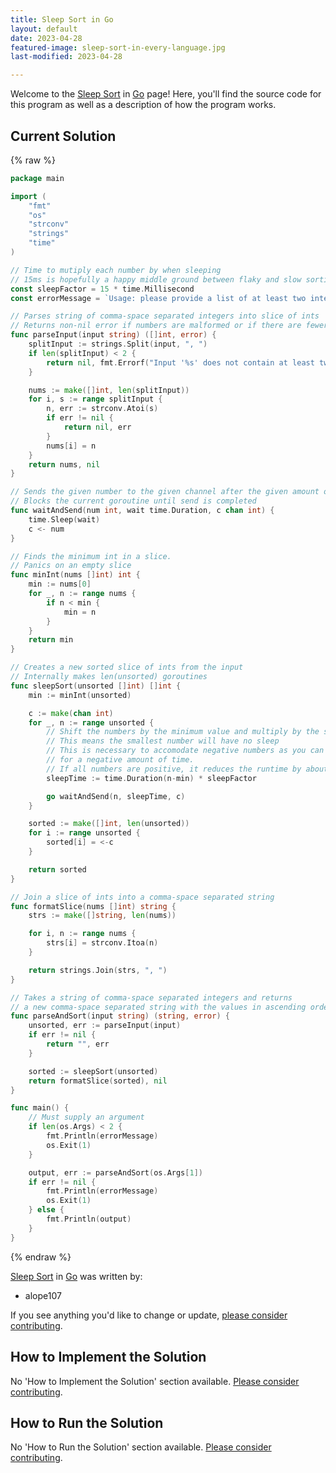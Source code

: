 ```yaml
---
title: Sleep Sort in Go
layout: default
date: 2023-04-28
featured-image: sleep-sort-in-every-language.jpg
last-modified: 2023-04-28

---
```


Welcome to the [Sleep Sort](https://sampleprograms.io/projects/sleep-sort) in [Go](https://sampleprograms.io/languages/go) page! Here, you'll find the source code for this program as well as a description of how the program works.

## Current Solution

{% raw %}

```go
package main

import (
    "fmt"
    "os"
    "strconv"
    "strings"
    "time"
)

// Time to mutiply each number by when sleeping
// 15ms is hopefully a happy middle ground between flaky and slow sorting
const sleepFactor = 15 * time.Millisecond
const errorMessage = `Usage: please provide a list of at least two integers to sort in the format "1, 2, 3, 4, 5"`

// Parses string of comma-space separated integers into slice of ints
// Returns non-nil error if numbers are malformed or if there are fewer than 2 numbers
func parseInput(input string) ([]int, error) {
    splitInput := strings.Split(input, ", ")
    if len(splitInput) < 2 {
        return nil, fmt.Errorf("Input '%s' does not contain at least two numbers", splitInput)
    }

    nums := make([]int, len(splitInput))
    for i, s := range splitInput {
        n, err := strconv.Atoi(s)
        if err != nil {
            return nil, err
        }
        nums[i] = n
    }
    return nums, nil
}

// Sends the given number to the given channel after the given amount of time
// Blocks the current goroutine until send is completed
func waitAndSend(num int, wait time.Duration, c chan int) {
    time.Sleep(wait)
    c <- num
}

// Finds the minimum int in a slice.
// Panics on an empty slice
func minInt(nums []int) int {
    min := nums[0]
    for _, n := range nums {
        if n < min {
            min = n
        }
    }
    return min
}

// Creates a new sorted slice of ints from the input
// Internally makes len(unsorted) goroutines
func sleepSort(unsorted []int) []int {
    min := minInt(unsorted)

    c := make(chan int)
    for _, n := range unsorted {
        // Shift the numbers by the minimum value and multiply by the sleepFactor
        // This means the smallest number will have no sleep
        // This is necessary to accomodate negative numbers as you can't sleep
        // for a negative amount of time.
        // If all numbers are positive, it reduces the runtime by about min * sleepFactor
        sleepTime := time.Duration(n-min) * sleepFactor

        go waitAndSend(n, sleepTime, c)
    }

    sorted := make([]int, len(unsorted))
    for i := range unsorted {
        sorted[i] = <-c
    }

    return sorted
}

// Join a slice of ints into a comma-space separated string
func formatSlice(nums []int) string {
    strs := make([]string, len(nums))

    for i, n := range nums {
        strs[i] = strconv.Itoa(n)
    }

    return strings.Join(strs, ", ")
}

// Takes a string of comma-space separated integers and returns
// a new comma-space separated string with the values in ascending order.
func parseAndSort(input string) (string, error) {
    unsorted, err := parseInput(input)
    if err != nil {
        return "", err
    }

    sorted := sleepSort(unsorted)
    return formatSlice(sorted), nil
}

func main() {
    // Must supply an argument
    if len(os.Args) < 2 {
        fmt.Println(errorMessage)
        os.Exit(1)
    }

    output, err := parseAndSort(os.Args[1])
    if err != nil {
        fmt.Println(errorMessage)
        os.Exit(1)
    } else {
        fmt.Println(output)
    }
}
```

{% endraw %}

[Sleep Sort](https://sampleprograms.io/projects/sleep-sort) in [Go](https://sampleprograms.io/languages/go) was written by:

- alope107

If you see anything you'd like to change or update, [please consider contributing](https://github.com/TheRenegadeCoder/sample-programs).

## How to Implement the Solution

No 'How to Implement the Solution' section available. [Please consider contributing](https://github.com/TheRenegadeCoder/sample-programs-website).

## How to Run the Solution

No 'How to Run the Solution' section available. [Please consider contributing](https://github.com/TheRenegadeCoder/sample-programs-website).